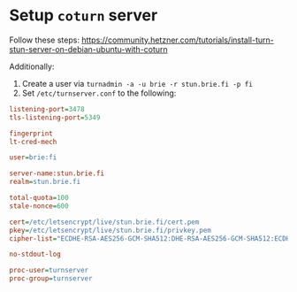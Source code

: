 # Setup `coturn` server

Follow these steps: https://community.hetzner.com/tutorials/install-turn-stun-server-on-debian-ubuntu-with-coturn

Additionally:

1. Create a user via `turnadmin -a -u brie -r stun.brie.fi -p fi`
2. Set `/etc/turnserver.conf` to the following:

```ini
listening-port=3478
tls-listening-port=5349

fingerprint
lt-cred-mech

user=brie:fi

server-name:stun.brie.fi
realm=stun.brie.fi

total-quota=100
stale-nonce=600

cert=/etc/letsencrypt/live/stun.brie.fi/cert.pem
pkey=/etc/letsencrypt/live/stun.brie.fi/privkey.pem
cipher-list="ECDHE-RSA-AES256-GCM-SHA512:DHE-RSA-AES256-GCM-SHA512:ECDHE-RSA-AES256-GCM-SHA384:DHE-RSA-AES256-GCM-SHA384:ECDHE-RSA-AES256-SHA384"

no-stdout-log

proc-user=turnserver
proc-group=turnserver
```

